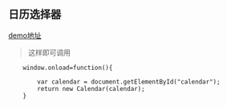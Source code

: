 ## 日历选择器

[demo地址]()

>这样即可调用
```
	window.onload=function(){
		
        var calendar = document.getElementById("calendar");
        return new Calendar(calendar);
	}
```